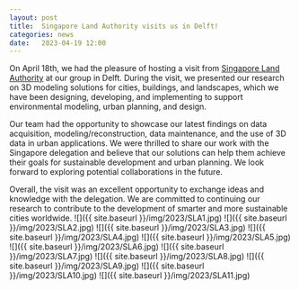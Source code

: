```yaml
---
layout: post
title:  Singapore Land Authority visits us in Delft!
categories: news
date:   2023-04-19 12:00
---
```


On April 18th, we had the pleasure of hosting a visit from  [Singapore Land Authority](https://www.sla.gov.sg) at our group in Delft. During the visit, we presented our research on 3D modeling solutions for cities, buildings, and landscapes, which we have been designing, developing, and implementing to support environmental modeling, urban planning, and design.

Our team had the opportunity to showcase our latest findings on data acquisition, modeling/reconstruction, data maintenance, and the use of 3D data in urban applications. We were thrilled to share our work with the Singapore delegation and believe that our solutions can help them achieve their goals for sustainable development and urban planning. We look forward to exploring potential collaborations in the future.

Overall, the visit was an excellent opportunity to exchange ideas and knowledge with the delegation. We are committed to continuing our research to contribute to the development of smarter and more sustainable cities worldwide.
![]({{ site.baseurl }}/img/2023/SLA1.jpg)
![]({{ site.baseurl }}/img/2023/SLA2.jpg)
![]({{ site.baseurl }}/img/2023/SLA3.jpg)
![]({{ site.baseurl }}/img/2023/SLA4.jpg)
![]({{ site.baseurl }}/img/2023/SLA5.jpg)
![]({{ site.baseurl }}/img/2023/SLA6.jpg)
![]({{ site.baseurl }}/img/2023/SLA7.jpg)
![]({{ site.baseurl }}/img/2023/SLA8.jpg)
![]({{ site.baseurl }}/img/2023/SLA9.jpg)
![]({{ site.baseurl }}/img/2023/SLA10.jpg)
![]({{ site.baseurl }}/img/2023/SLA11.jpg)
